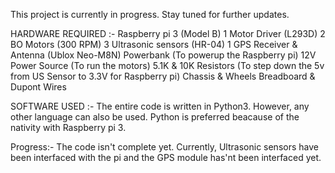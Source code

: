 This project is currently in progress. Stay tuned for further updates.



HARDWARE REQUIRED :-
Raspberry pi 3 (Model B)
1 Motor Driver (L293D)
2 BO Motors (300 RPM)
3 Ultrasonic sensors (HR-04)
1 GPS Receiver & Antenna (Ublox Neo-M8N)
Powerbank (To powerup the Raspberry pi)
12V Power Source (To run the motors)
5.1K & 10K Resistors (To step down the 5v from US Sensor to 3.3V for Raspberry pi)
Chassis & Wheels
Breadboard & Dupont Wires


SOFTWARE USED :-
The entire code is written in Python3. However, any other language can also be used. Python is preferred beacause of the nativity with Raspberry pi 3.


Progress:-
The code isn't complete yet. Currently, Ultrasonic sensors have been interfaced with the pi and the GPS module has'nt been interfaced yet.  




